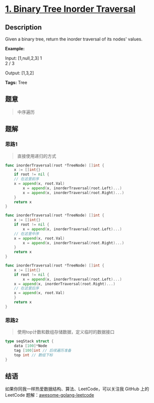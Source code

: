 # [1. Binary Tree Inorder Traversal][title]

## Description

Given a binary tree, return the inorder traversal of its nodes' values.

**Example:**

Input: [1,null,2,3]
   1
    \
     2
    /
   3

Output: [1,3,2]

**Tags:** Tree

## 题意
> 中序遍历

## 题解

### 思路1
> 直接使用递归的方式

```go
func inorderTraversal(root *TreeNode) []int {
	x := []int{}
	if root != nil {
    // 在这里前序
    x = append(x, root.Val)
		x = append(x, inorderTraversal(root.Left)...)
		x = append(x, inorderTraversal(root.Right)...)
	}
	return x
}

func inorderTraversal(root *TreeNode) []int {
	x := []int{}
	if root != nil {
		x = append(x, inorderTraversal(root.Left)...)
    // 在这里中序
    x = append(x, root.Val)
		x = append(x, inorderTraversal(root.Right)...)
	}
	return x
}

func inorderTraversal(root *TreeNode) []int {
	x := []int{}
	if root != nil {
		x = append(x, inorderTraversal(root.Left)...)
    x = append(x, inorderTraversal(root.Right)...)
    // 在这里后序
    x = append(x, root.Val)
	}
	return x
}

```

### 思路2
> 使用top计数和数组存储数据，定义临时的数据接口
```go
type seqStack struct {
	data [100]*Node
	tag [100]int // 后续遍历准备
	top int // 数组下标
}
```

## 结语

如果你同我一样热爱数据结构、算法、LeetCode，可以关注我 GitHub 上的 LeetCode 题解：[awesome-golang-leetcode][me]

[title]: https://leetcode.com/problems/two-sum/description/
[me]: https://github.com/kylesliu/awesome-golang-leetcode

